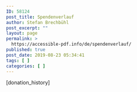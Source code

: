 ```yaml
---
ID: 58124
post_title: Spendenverlauf
author: Stefan Brechbühl
post_excerpt: ""
layout: page
permalink: >
  https://accessible-pdf.info/de/spendenverlauf/
published: true
post_date: 2019-08-23 05:34:41
tags: [ ]
categories: [ ]
---
```

[donation_history]